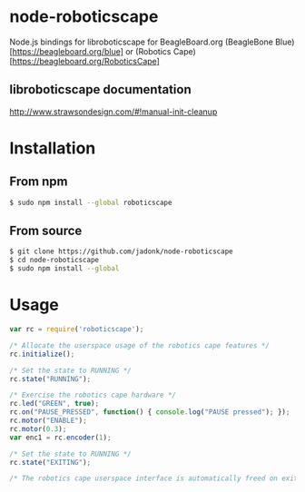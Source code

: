 # node-roboticscape
Node.js bindings for libroboticscape for BeagleBoard.org (BeagleBone Blue)[https://beagleboard.org/blue] or (Robotics Cape)[https://beagleboard.org/RoboticsCape]

## libroboticscape documentation
http://www.strawsondesign.com/#!manual-init-cleanup

# Installation

## From npm

```sh
$ sudo npm install --global roboticscape
```

## From source

```sh
$ git clone https://github.com/jadonk/node-roboticscape
$ cd node-roboticscape
$ sudo npm install --global
```

# Usage

```js
var rc = require('roboticscape');

/* Allocate the userspace usage of the robotics cape features */
rc.initialize();

/* Set the state to RUNNING */
rc.state("RUNNING");

/* Exercise the robotics cape hardware */
rc.led("GREEN", true);
rc.on("PAUSE_PRESSED", function() { console.log("PAUSE pressed"); });
rc.motor("ENABLE");
rc.motor(0.3);
var enc1 = rc.encoder(1);

/* Set the state to RUNNING */
rc.state("EXITING");

/* The robotics cape userspace interface is automatically freed on exit */
```
